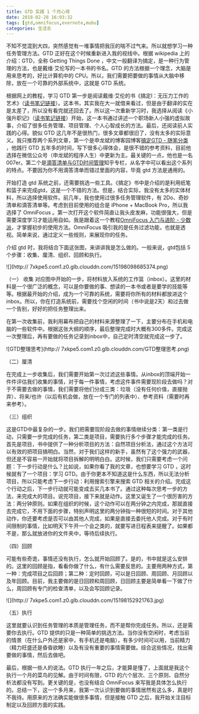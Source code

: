 ```yaml
---
title: GTD 实践 1 个月心得
date: 2018-02-28 16:03:32
tags: [gtd,omnifocus,evernote,mubu]
categories: 生活志
---
```


不知不觉混到大四，突然感觉有一堆事情把我压的喘不过气来。所以就想学习一种任务管理方法。GTD 正好在这个时候重新进入我的视线中。根据 wikipedia 上的介绍：GTD，全称 Getting Things Done ，中文一般翻译为搞定，是一种行为管理的方法，也是戴维·艾伦写的一本书的书名。GTD 的方法根据一个理念，大脑是用来思考的，好比计算机中的 CPU。所以，我们需要把要做的事情从大脑中移除，放在一个可靠的外部系统中，这就是 GTD 系统。

根据网上的教程，学习 GTD 第一步是阅读戴维·艾伦的书《搞定I：无压力工作的艺术》（[读书笔记链接](https://mubu.com/doc/lY8ROqZ43)）。这本书，其实我在大一就借来看过，但是由于翻译的实在是太差了，所以没有看完就还回去了。所以这一次重新学习时，我选择从阅读《小强升职记》（[读书笔记链接](https://mubu.com/doc/8PMZziWB3)）开始，这一本书通过讲述一个职场新人小强的虚拟故事，介绍了很多任务管理、项目管理、个人心智成长的方法。最后，还阅读前人实践的心得。貌似 GTD 这几年不是很热门，很多文章都很旧了，没有太多的实际意义。我只推荐两个系列文章，第一个是申龙斌的博客园博客[搞定GTD - 随笔分类 ](http://www.cnblogs.com/speeding/category/307423.html)，他践行 GTD 五年多的时间，写下很多心得体会，是很不错的参考资料，目前他选择在微信公众号（申龙斌的程序人生）中更新为主。最关键的一点，他也是一名007er。第二个是[滴答清单与GTD时间管理](https://zhuanlan.zhihu.com/timehack)知乎专栏，从名字中可以看出这个系列的特点。不要因为你不用滴答清单而错过里面的内容，毕竟 gtd 方法是通用的。

开始打造 gtd 系统之前，还需要挑选一些工具。《搞定》书中是介绍的是利用纸笔和篮子来完成gtd，这是一个不错的方法。但是，结合实际，我没有太多的实体材料，所以选择使用软件。前几年，我也使用过很多任务管理软件，有 2Do、奇妙清单和滴答清单等。考虑到目前使用的组合是 iPhone + MacBook Pro，所以我选择了 OmniFocus 。第一次打开这个软件简直让我头皮发麻，功能很强大，但是需要深度学习才能运用自如。我是跟着这一个教程[OmniFocus 入门与进阶 - 少数派](https://sspai.com/series/27)，才掌握初步的使用方法。OmniFocus 吸引我的是任务过滤功能，也就是透视。简单来说，通过定义一些规则，来展现你的任务。

介绍 gtd 时，我将结合下面这张图，来讲讲我是怎么做的。一般来说，gtd包括 5 个步骤：收集、厘清、组织、回顾和执行。

![](http://
7xkpe5.com1.z0.glb.clouddn.com/15198098685374.png)


（一） 收集
对应图中开始的一步，将材料放入系统的工作篮（inbox）。这里的材料是一个很广泛的概念，可以是你要做的事、想读的一本书或者是要学的技能等等。根据最开始的介绍，成为一个可靠的系统，需要将你所有的材料都放进这个inbox。所以，你在打造系统前，需要找个空闲的时间（书中说是2天）和过去做一个告别，好好的把任务整理出来。

在第一次收集前，我利用幕布把自己的材料来源整理了一下，主要分布在手机和电脑的一些软件中。根据这张大纲的顺序，最后整理完成时大概有300多件。完成这一次整理后，再有要做的任务记录到inbox中，自己定时清空就完成这一步了。

![GTD整理思考](http://
7xkpe5.com1.z0.glb.clouddn.com/GTD整理思考.png)


（二）厘清

在完成上一步收集后，我们需要开始第一次过滤这些事情。从inbox的顶端开始一件件评估我们收集的事情，对于每一件事情，考虑这件事件需要现阶段去做吗？对于不需要去做的事情，我们需要将他们分成三类：垃圾（没有任何价值，直接抛弃）、将来/也许（以后有机会做，放在一个专门的列表中）、参考资料（需要时再来参考）。

（三）组织

这是GTD中最复杂的一步。我们把需要现阶段去做的事情继续分类：第一类是行动，只需要一步完成的任务，第二类是项目，需要执行多个步骤才能完成的任务。首先是项目，书中提供了一种分析项目的方法：自然项目分析法，通过这个方法可以有效的把项目搞明白。当然，对于我们这样的新手，虽然有了这个强力的武器，但还是不容易一开始就将项目拆解的明明白白。这时候，我们只需要考虑一个问题：下一步行动是什么？比如说，如果你看了我的文章，也想要学习 GTD ，这时候就有了一个项目：学习 GTD。由于你更本不知道这是什么东西，所以无法分析项目，所以只能考虑下一步行动：利用搜索引擎来搜索 GTD 相关的介绍。完成这个行动之后，下一步行动就可能变成去买几本书了。通过这种每次思考一步的方法，来完成大的项目。说完项目，接下来就是动作。这里又诞生了一个很厉害的方法：两分钟原则。如果在组织的时候，这个动作可以在两分钟之内完成，那就直接去完成它，不用下面的步骤，特别声明这里的两分钟指一种很短的时间。对于其他动作，你还要考虑是否可以由其他人完成，如果是直接去委托他人完成。对于有时间限制的事情，比如明天下午开一个会之类的，就要写进日程表来提醒了。如果都不是，那么就放进你的文件夹中，等待后续执行。

（四）回顾

可能有些奇诡，事情还没有执行，怎么就开始回顾了。是的，书中就是这么安排的。这里的回顾是指，看看你做了什么，有什么需要反思的。主要用两种方式，第一种：完成项目之后回顾；第二种：定时回顾，可以是日回顾、周回顾、月回顾以及年回顾。目前，我主要做的是日回顾和周回顾，日回顾主要是简单看一下做了什么，周回顾有专门的检查清单，以及会写回顾记录。

![](http://
7xkpe5.com1.z0.glb.clouddn.com/15198152921763.jpg)



（五）执行

这里就要认识到任务管理的本质是管理任务，而不是帮你完成任务。所以，还是需要你去执行。GTD 提供的只是一种简单的挑选方法。当你没有空闲时，考虑当前的情景（在什么户外还是家中，有手机还是电脑），有多少时间可以用，当前精力（精力旺盛还是昏昏欲睡）以及有没有重要的事情需要做。综合这些情况，找出需要做的事情，然后去做吧。

最后，根据一些人的说法。GTD 执行一年之后，才能算是懂了，上面就是我这个执行一个月的菜鸟的见解。由于时间有限，GTD 的六个层次、三个原则、自然分析法都没有写到。更关键的是，也没有结合 OmniFocus 来写我是具体怎么执行的。总结一下，这一个多月来，我第一次认识到要做的事情居然有这么多，真是时不我待。用原来的方法确实能做很多事情，但是接触 GTD 之后，我开始关注目标制定以及回顾方面的实践。

